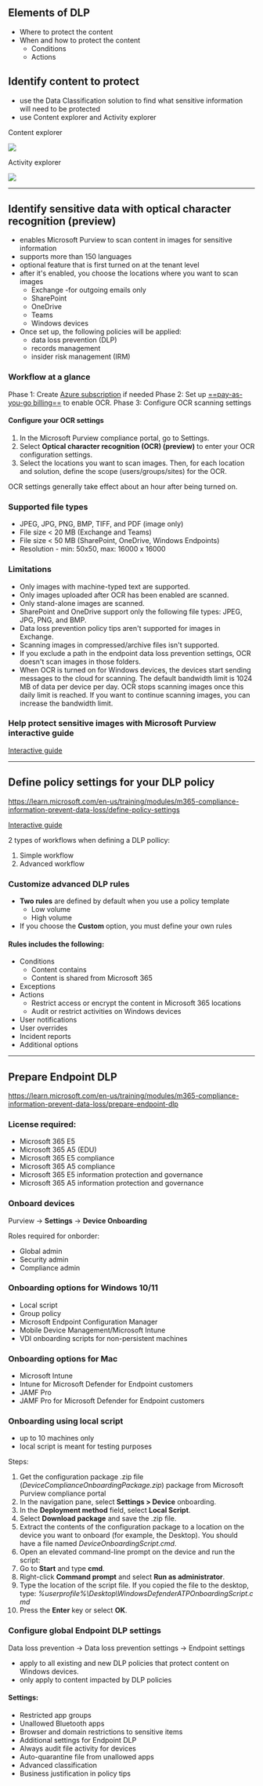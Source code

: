 
## Elements of DLP

- Where to protect the content
- When and how to protect the content
	- Conditions
	- Actions

## Identify content to protect

- use the Data Classification solution to find what sensitive information will need to be protected
- use Content explorer and Activity explorer

Content explorer

<img src="https://learn.microsoft.com/en-us/training/wwl/m365-compliance-information-prevent-data-loss/media/data-classification.png">

Activity explorer

<img src="https://learn.microsoft.com/en-us/training/wwl/m365-compliance-information-prevent-data-loss/media/activity-explorer.png">

---
## Identify sensitive data with optical character recognition (preview)

- enables Microsoft Purview to scan content in images for sensitive information
- supports more than 150 languages
- optional feature that is first turned on at the tenant level
- after it's enabled, you choose the locations where you want to scan images
	- Exchange -for outgoing emails only
	- SharePoint
	- OneDrive
	- Teams
	- Windows devices
- Once set up, the following policies will be applied:
	- data loss prevention (DLP)
	- records management
	- insider risk management (IRM)

### Workflow at a glance

Phase 1: Create [Azure subscription](https://learn.microsoft.com/en-us/azure/cloud-adoption-framework/ready/azure-best-practices/initial-subscriptions) if needed
Phase 2: Set up [==pay-as-you-go billing==](https://learn.microsoft.com/en-us/purview/ocr-learn-about#phase-2-configure-billing) to enable OCR.	
Phase 3: Configure OCR scanning settings	

#### Configure your OCR settings

1. In the Microsoft Purview compliance portal, go to Settings.
2. Select **Optical character recognition (OCR) (preview)** to enter your OCR configuration settings.
3. Select the locations you want to scan images. Then, for each location and solution, define the scope (users/groups/sites) for the OCR. 

OCR settings generally take effect about an hour after being turned on.

### Supported file types

- JPEG, JPG, PNG, BMP, TIFF, and PDF (image only)
- File size < 20 MB (Exchange and Teams)
- File size < 50 MB (SharePoint, OneDrive, Windows Endpoints)
- Resolution - min: 50x50, max: 16000 x 16000

### Limitations

- Only images with machine-typed text are supported.
- Only images uploaded after OCR has been enabled are scanned.
- Only stand-alone images are scanned.
- SharePoint and OneDrive support only the following file types: JPEG, JPG, PNG, and BMP.
- Data loss prevention policy tips aren't supported for images in Exchange.
- Scanning images in compressed/archive files isn't supported.
- If you exclude a path in the endpoint data loss prevention settings, OCR doesn't scan images in those folders.
- When OCR is turned on for Windows devices, the devices start sending messages to the cloud for scanning. The default bandwidth limit is 1024 MB of data per device per day. OCR stops scanning images once this daily limit is reached. If you want to continue scanning images, you can increase the bandwidth limit.

### Help protect sensitive images with Microsoft Purview interactive guide
[Interactive guide](https://mslearn.cloudguides.com/guides/Help%20protect%20sensitive%20images%20with%20Microsoft%20Purview)

---
## Define policy settings for your DLP policy
https://learn.microsoft.com/en-us/training/modules/m365-compliance-information-prevent-data-loss/define-policy-settings

[Interactive guide](https://learn.microsoft.com/en-us/training/modules/m365-compliance-information-prevent-data-loss/define-policy-settings)

2 types of workflows when defining a DLP pollicy:

1. Simple workflow
2. Advanced workflow

### Customize advanced DLP rules

- **Two rules** are defined by default when you use a policy template
	- Low volume
	- High volume
- If you choose the **Custom** option, you must define your own rules

#### Rules includes the following:

- Conditions 
	- Content contains
	- Content is shared from Microsoft 365 
- Exceptions 
- Actions 
	- Restrict access or encrypt the content in Microsoft 365 locations
	- Audit or restrict activities on Windows devices
- User notifications
- User overrides 
- Incident reports
- Additional options

----
## Prepare Endpoint DLP
https://learn.microsoft.com/en-us/training/modules/m365-compliance-information-prevent-data-loss/prepare-endpoint-dlp

### License required: 
- Microsoft 365 E5
- Microsoft 365 A5 (EDU)
- Microsoft 365 E5 compliance
- Microsoft 365 A5 compliance
- Microsoft 365 E5 information protection and governance
- Microsoft 365 A5 information protection and governance

### Onboard devices
Purview -> **Settings** -> **Device Onboarding**

Roles required for onborder:
- Global admin
- Security admin
- Compliance admin

### Onboarding options for Windows 10/11

- Local script
- Group policy
- Microsoft Endpoint Configuration Manager
- Mobile Device Management/Microsoft Intune
- VDI onboarding scripts for non-persistent machines

### Onboarding options for Mac

- Microsoft Intune
- Intune for Microsoft Defender for Endpoint customers
- JAMF Pro
- JAMF Pro for Microsoft Defender for Endpoint customers

### Onboarding using local script

- up to 10 machines only
- local script is meant for testing purposes

Steps:

1. Get the configuration package .zip file (_DeviceComplianceOnboardingPackage.zip_) package from Microsoft Purview compliance portal
2. In the navigation pane, select **Settings > Device** onboarding.
3. In the **Deployment method** field, select **Local Script**.
4. Select **Download package** and save the .zip file.
5. Extract the contents of the configuration package to a location on the device you want to onboard (for example, the Desktop). You should have a file named _DeviceOnboardingScript.cmd_.
6. Open an elevated command-line prompt on the device and run the script:
7. Go to **Start** and type **cmd**.
8. Right-click **Command prompt** and select **Run as administrator**.
9. Type the location of the script file. If you copied the file to the desktop, type: _%userprofile%\Desktop\WindowsDefenderATPOnboardingScript.cmd_
10. Press the **Enter** key or select **OK**.

### Configure global Endpoint DLP settings

Data loss prevention -> Data loss prevention settings -> Endpoint settings
- apply to all existing and new DLP policies that protect content on Windows devices.
- only apply to content impacted by DLP policies

#### Settings:
- Restricted app groups
- Unallowed Bluetooth apps
- Browser and domain restrictions to sensitive items
- Additional settings for Endpoint DLP
- Always audit file activity for devices
- Auto-quarantine file from unallowed apps
- Advanced classification
- Business justification in policy tips

